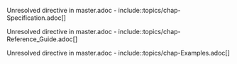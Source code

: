 Unresolved directive in master.adoc -
include::topics/chap-Specification.adoc\[\]

Unresolved directive in master.adoc -
include::topics/chap-Reference\_Guide.adoc\[\]

Unresolved directive in master.adoc -
include::topics/chap-Examples.adoc\[\]
